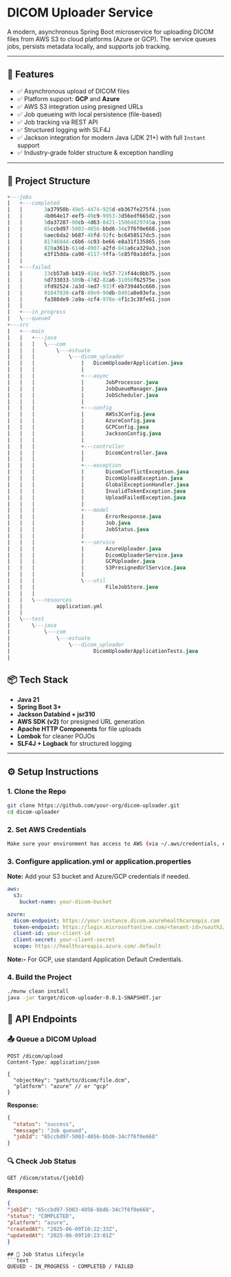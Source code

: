 # DICOM Uploader Service

A modern, asynchronous Spring Boot microservice for uploading DICOM files from AWS S3 to cloud platforms (Azure or GCP). The service queues jobs, persists metadata locally, and supports job tracking.

---

## 🚀 Features

- ✅ Asynchronous upload of DICOM files
- ✅ Platform support: **GCP** and **Azure**
- ✅ AWS S3 integration using presigned URLs
- ✅ Job queueing with local persistence (file-based)
- ✅ Job tracking via REST API
- ✅ Structured logging with SLF4J
- ✅ Jackson integration for modern Java (JDK 21+) with full `Instant` support
- ✅ Industry-grade folder structure & exception handling

---

## 📁 Project Structure

```sql
+---jobs
|   +---completed
|   |       3a37950b-49e5-4474-925d-eb367fe275f4.json
|   |       4b064e17-eef5-49c9-9953-3d56edf665d2.json
|   |       5da37287-00cb-4d63-8421-15864829745a.json
|   |       65ccbd97-5003-4056-bbd6-34c7f6f0e668.json
|   |       6aec6da2-b687-48fd-92fc-bc6458517dc5.json
|   |       81746844-c6b6-4c03-be66-e8a31f135865.json
|   |       820a361b-614d-4907-a2fd-841a6ca329a3.json
|   |       e3f15dda-ca90-4117-9ffa-5c85f0a1ddfa.json
|   |       
|   +---failed
|   |       13cb57a0-b419-418c-9c57-724f44c0bb75.json
|   |       6d733033-509b-47d2-82a6-31058f62575e.json
|   |       8fd92524-2a3d-4ed7-933f-eb739445c660.json
|   |       91047830-caf8-49e9-90db-0401a8e03efa.json
|   |       fa388de9-2a9a-4cf4-970e-4f1c3c38fe61.json
|   |       
|   +---in_progress
|   \---queued
+---src
|   +---main
|   |   +---java
|   |   |   \---com
|   |   |       \---estuate
|   |   |           \---dicom_uploader
|   |   |               |   DicomUploaderApplication.java
|   |   |               |   
|   |   |               +---async
|   |   |               |       JobProcessor.java
|   |   |               |       JobQueueManager.java
|   |   |               |       JobScheduler.java
|   |   |               |       
|   |   |               +---config
|   |   |               |       AWSs3Config.java
|   |   |               |       AzureConfig.java
|   |   |               |       GCPConfig.java
|   |   |               |       JacksonConfig.java
|   |   |               |       
|   |   |               +---controller
|   |   |               |       DicomController.java
|   |   |               |       
|   |   |               +---exception
|   |   |               |       DicomConflictException.java
|   |   |               |       DicomUploadException.java
|   |   |               |       GlobalExceptionHandler.java
|   |   |               |       InvalidTokenException.java
|   |   |               |       UploadFailedException.java
|   |   |               |       
|   |   |               +---model
|   |   |               |       ErrorResponse.java
|   |   |               |       Job.java
|   |   |               |       JobStatus.java
|   |   |               |       
|   |   |               +---service
|   |   |               |       AzureUploader.java
|   |   |               |       DicomUploaderService.java
|   |   |               |       GCPUploader.java
|   |   |               |       S3PresignedUrlService.java
|   |   |               |       
|   |   |               \---util
|   |   |                       FileJobStore.java
|   |   |                       
|   |   \---resources
|   |           application.yml
|   |           
|   \---test
|       \---java
|           \---com
|               \---estuate
|                   \---dicom_uploader
|                           DicomUploaderApplicationTests.java
|           
```




## 📦 Tech Stack

- **Java 21**
- **Spring Boot 3+**
- **Jackson Databind + jsr310**
- **AWS SDK (v2)** for presigned URL generation
- **Apache HTTP Components** for file uploads
- **Lombok** for cleaner POJOs
- **SLF4J + Logback** for structured logging

---

## ⚙️ Setup Instructions

### 1. Clone the Repo
```bash
git clone https://github.com/your-org/dicom-uploader.git
cd dicom-uploader
```
### 2. Set AWS Credentials
```bash
Make sure your environment has access to AWS (via ~/.aws/credentials, environment variables, or EC2 role).
```
### 3. Configure application.yml or application.properties
**Note:**
Add your S3 bucket and Azure/GCP credentials if needed.

```yaml
aws:
  s3:
    bucket-name: your-dicom-bucket

azure:
  dicom-endpoint: https://your-instance.dicom.azurehealthcareapis.com
  token-endpoint: https://login.microsoftonline.com/<tenant-id>/oauth2/v2.0/token
  client-id: your-client-id
  client-secret: your-client-secret
  scope: https://healthcareapis.azure.com/.default

```

**Note:-** For GCP, use standard Application Default Credentials.

### 4. Build the Project
```bash
./mvnw clean install
java -jar target/dicom-uploader-0.0.1-SNAPSHOT.jar

```

## 🧪 API Endpoints
### 📤 Queue a DICOM Upload
```http
POST /dicom/upload
Content-Type: application/json

{
  "objectKey": "path/to/dicom/file.dcm",
  "platform": "azure" // or "gcp"
}
```
**Response:**
```json
{
  "status": "success",
  "message": "Job queued",
  "jobId": "65ccbd97-5003-4056-bbd6-34c7f6f0e668"
}

```
### 🔍 Check Job Status
        
```http
GET /dicom/status/{jobId}
```
**Response:**
```json
{
"jobId": "65ccbd97-5003-4056-bbd6-34c7f6f0e668",
"status": "COMPLETED",
"platform": "azure",
"createdAt": "2025-06-09T10:22:33Z",
"updatedAt": "2025-06-09T10:23:01Z"
}

```
```
## 💼 Job Status Lifecycle
```text
QUEUED ➝ IN_PROGRESS ➝ COMPLETED / FAILED
```